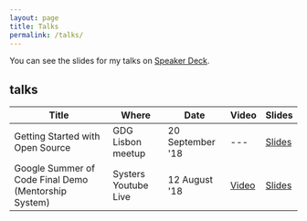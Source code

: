 ```yaml
---
layout: page
title: Talks
permalink: /talks/
---
```


You can see the slides for my talks on [Speaker Deck](https://speakerdeck.com/isabelcmdcosta).

## talks

| Title | Where | Date | Video | Slides |
|----------------------------------|-------------------|------------------|------------------------------------------------------|-----------------------------------------------------------------------------------|
| Getting Started with Open Source | GDG Lisbon meetup | 20 September '18 | --- | [Slides](https://speakerdeck.com/isabelcmdcosta/getting-started-with-open-source) |
| Google Summer of Code Final Demo (Mentorship System) | Systers Youtube Live | 12 August '18 | [Video](https://www.youtube.com/watch?v=xRZrdR47R-w) | [Slides](https://speakerdeck.com/isabelcmdcosta/mentorship-system-gsoc-2018) |
